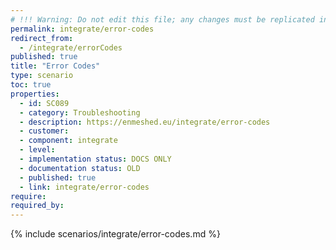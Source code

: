 ```yaml
---
# !!! Warning: Do not edit this file; any changes must be replicated in Excel !!!
permalink: integrate/error-codes
redirect_from:
  - /integrate/errorCodes
published: true
title: "Error Codes"
type: scenario
toc: true
properties:
  - id: SC089
  - category: Troubleshooting
  - description: https://enmeshed.eu/integrate/error-codes
  - customer:
  - component: integrate
  - level:
  - implementation status: DOCS ONLY
  - documentation status: OLD
  - published: true
  - link: integrate/error-codes
require:
required_by:
---
```


{% include scenarios/integrate/error-codes.md %}
